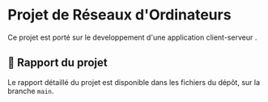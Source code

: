 # Projet de Réseaux d'Ordinateurs  

Ce projet est porté sur le developpement d'une application client-serveur .  

## 📄 Rapport du projet  
Le rapport détaillé du projet est disponible dans les fichiers du dépôt, sur la branche `main`.
